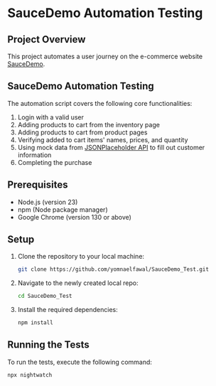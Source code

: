 # SauceDemo Automation Testing

## Project Overview

This project automates a user journey on the e-commerce website [SauceDemo](https://www.saucedemo.com/).

## SauceDemo Automation Testing

The automation script covers the following core functionalities:

1. Login with a valid user
2. Adding products to cart from the inventory page
3. Adding products to cart from product pages
4. Verifying added to cart items' names, prices, and quantity
5. Using mock data from [JSONPlaceholder API](https://jsonplaceholder.typicode.com) to fill out customer information
6. Completing the purchase

## Prerequisites

- Node.js (version 23)
- npm (Node package manager)
- Google Chrome (version 130 or above)

## Setup

1. Clone the repository to your local machine:

    ```bash
    git clone https://github.com/yomnaelfawal/SauceDemo_Test.git
    ```
2. Navigate to the newly created local repo:
   ```bash
   cd SauceDemo_Test
   ```
3. Install the required dependencies:

    ```bash
    npm install
    ```

## Running the Tests

To run the tests, execute the following command:

```bash
npx nightwatch
```



 
